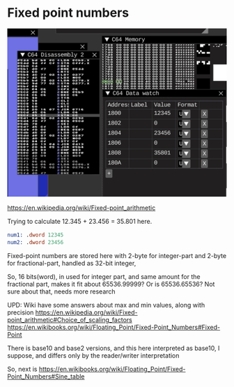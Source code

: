 # Fixed point numbers

![Image from the debugger](images/debugger.png)

https://en.wikipedia.org/wiki/Fixed-point_arithmetic

Trying to calculate 12.345 + 23.456 = 35.801 here.

```asm
num1: .dword 12345
num2: .dword 23456
``` 

Fixed-point numbers are stored here with 2-byte for integer-part and 2-byte for fractional-part, handled as 32-bit integer, 

So, 16 bits(word), in used for integer part, and same amount for the fractional part, makes it fit about 65536.99999? Or is 65536.65536? Not sure about that, needs more research

UPD:
Wiki have some answers about max and min values, along with precision
https://en.wikipedia.org/wiki/Fixed-point_arithmetic#Choice_of_scaling_factors
https://en.wikibooks.org/wiki/Floating_Point/Fixed-Point_Numbers#Fixed-Point

There is base10 and base2 versions, and this here interpreted as base10, I suppose, and differs only by the reader/writer interpretation

So, next is https://en.wikibooks.org/wiki/Floating_Point/Fixed-Point_Numbers#Sine_table

